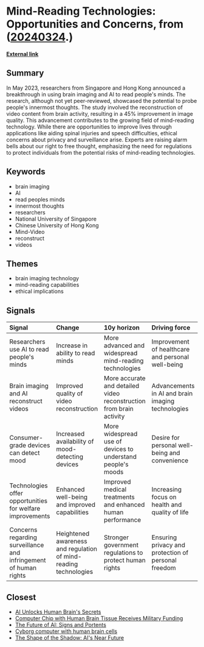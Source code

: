 # __Mind-Reading Technologies: Opportunities and Concerns__, from ([20240324](https://kghosh.substack.com/p/20240324).)

__[External link](https://www.nesta.org.uk/feature/future-signals-2024/safeguarding-our-cognitive-liberty/)__



## Summary

In May 2023, researchers from Singapore and Hong Kong announced a breakthrough in using brain imaging and AI to read people's minds. The research, although not yet peer-reviewed, showcased the potential to probe people's innermost thoughts. The study involved the reconstruction of video content from brain activity, resulting in a 45% improvement in image quality. This advancement contributes to the growing field of mind-reading technology. While there are opportunities to improve lives through applications like aiding spinal injuries and speech difficulties, ethical concerns about privacy and surveillance arise. Experts are raising alarm bells about our right to free thought, emphasizing the need for regulations to protect individuals from the potential risks of mind-reading technologies.

## Keywords

* brain imaging
* AI
* read peoples minds
* innermost thoughts
* researchers
* National University of Singapore
* Chinese University of Hong Kong
* Mind-Video
* reconstruct
* videos

## Themes

* brain imaging technology
* mind-reading capabilities
* ethical implications

## Signals

| Signal                                                           | Change                                                           | 10y horizon                                                         | Driving force                                       |
|:-----------------------------------------------------------------|:-----------------------------------------------------------------|:--------------------------------------------------------------------|:----------------------------------------------------|
| Researchers use AI to read people's minds                        | Increase in ability to read minds                                | More advanced and widespread mind-reading technologies              | Improvement of healthcare and personal well-being   |
| Brain imaging and AI reconstruct videos                          | Improved quality of video reconstruction                         | More accurate and detailed video reconstruction from brain activity | Advancements in AI and brain imaging technologies   |
| Consumer-grade devices can detect mood                           | Increased availability of mood-detecting devices                 | More widespread use of devices to understand people's moods         | Desire for personal well-being and convenience      |
| Technologies offer opportunities for welfare improvements        | Enhanced well-being and improved capabilities                    | Improved medical treatments and enhanced human performance          | Increasing focus on health and quality of life      |
| Concerns regarding surveillance and infringement of human rights | Heightened awareness and regulation of mind-reading technologies | Stronger government regulations to protect human rights             | Ensuring privacy and protection of personal freedom |

## Closest

* [AI Unlocks Human Brain's Secrets](e43c70d1c8c34f4587722ef456132b41)
* [Computer Chip with Human Brain Tissue Receives Military Funding](fcf584bddde6a0c4ccaf5ab8eadded1e)
* [The Future of AI: Signs and Portents](3aaa975f44b2a607ef191978083cf2b8)
* [Cyborg computer with human brain cells](fe93f7419799d1706b4e7ce0a6adcb40)
* [The Shape of the Shadow: AI's Near Future](64c9d6f96bb6513cf9b8409041e07c57)